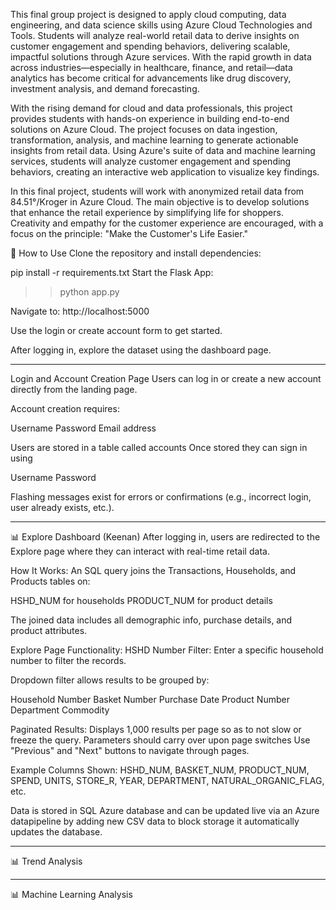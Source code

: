 This final group project is designed to apply cloud computing, data engineering, and data science skills using Azure Cloud Technologies and Tools. Students will analyze real-world retail data to derive insights on customer engagement and spending behaviors, delivering scalable, impactful solutions through Azure services. With the rapid growth in data across industries—especially in healthcare, finance, and retail—data analytics has become critical for advancements like drug discovery, investment analysis, and demand forecasting.

With the rising demand for cloud and data professionals, this project provides students with hands-on experience in building end-to-end solutions on Azure Cloud. The project focuses on data ingestion, transformation, analysis, and machine learning to generate actionable insights from retail data. Using Azure's suite of data and machine learning services, students will analyze customer engagement and spending behaviors, creating an interactive web application to visualize key findings.

In this final project, students will work with anonymized retail data from 84.51°/Kroger in Azure Cloud. The main objective is to develop solutions that enhance the retail experience by simplifying life for shoppers. Creativity and empathy for the customer experience are encouraged, with a focus on the principle: "Make the Customer's Life Easier."  

🔧 How to Use
Clone the repository and install dependencies:

pip install -r requirements.txt
Start the Flask App:
>> python app.py

Navigate to: http://localhost:5000

Use the login or create account form to get started.

After logging in, explore the dataset using the dashboard page.

---

Login and Account Creation Page
Users can log in or create a new account directly from the landing page.

Account creation requires:

Username
Password
Email address

Users are stored in a table called accounts
Once stored they can sign in using 

Username
Password

Flashing messages exist for errors or confirmations (e.g., incorrect login, user already exists, etc.).

---

📊 Explore Dashboard (Keenan)
After logging in, users are redirected to the Explore page where they can interact with real-time retail data.

How It Works:
An SQL query joins the Transactions, Households, and Products tables on:

HSHD_NUM for households
PRODUCT_NUM for product details

The joined data includes all demographic info, purchase details, and product attributes.

Explore Page Functionality:
HSHD Number Filter: Enter a specific household number to filter the records.

Dropdown filter allows results to be grouped by:

Household Number
Basket Number
Purchase Date
Product Number
Department
Commodity

Paginated Results: Displays 1,000 results per page so as to not slow or freeze the query.
Parameters should carry over upon page switches
Use "Previous" and "Next" buttons to navigate through pages.

Example Columns Shown:
HSHD_NUM, BASKET_NUM, PRODUCT_NUM, SPEND, UNITS, STORE_R, YEAR, DEPARTMENT, NATURAL_ORGANIC_FLAG, etc.

Data is stored in SQL Azure database and can be updated live via an Azure datapipeline by adding new
CSV data to block storage it automatically updates the database.

---
📊 Trend Analysis 


---
📊 Machine Learning Analysis 